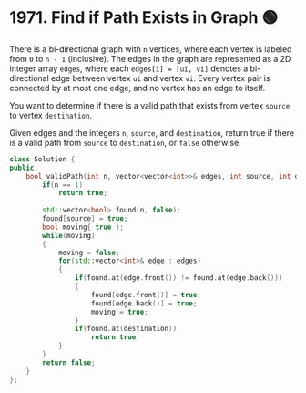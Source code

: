 # 1971. Find if Path Exists in Graph 🟢

There is a bi-directional graph with `n` vertices, where each vertex is labeled from `0` to `n - 1` (inclusive). The edges in the graph are represented as a 2D integer array `edges`, where each `edges[i] = [ui, vi]` denotes a bi-directional edge between vertex `ui` and vertex `vi`. Every vertex pair is connected by at most one edge, and no vertex has an edge to itself.

You want to determine if there is a valid path that exists from vertex `source` to vertex `destination`.

Given edges and the integers `n`, `source`, and `destination`, return true if there is a valid path from `source` to `destination`, or `false` otherwise.

```cpp
class Solution {
public:
    bool validPath(int n, vector<vector<int>>& edges, int source, int destination) {
        if(n == 1)
            return true;
            
        std::vector<bool> found(n, false);
        found[source] = true;
        bool moving{ true };
        while(moving)
        {
            moving = false;
            for(std::vector<int>& edge : edges)
            {
                if(found.at(edge.front()) != found.at(edge.back()))
                {
                    found[edge.front()] = true;
                    found[edge.back()] = true;
                    moving = true;
                }
                if(found.at(destination))
                    return true;
            }
        }
        return false;
    }
};
```